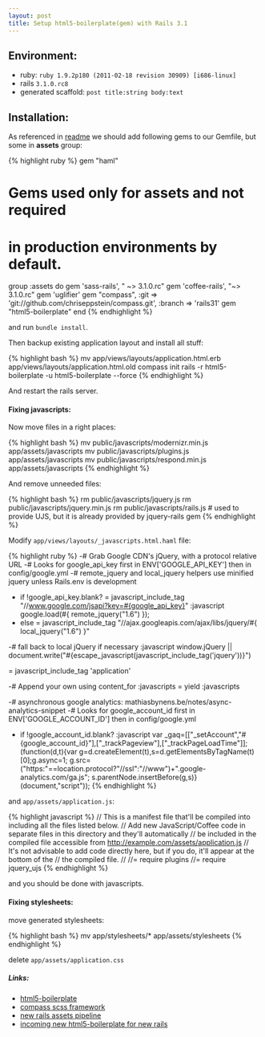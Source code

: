 ```yaml
---
layout: post
title: Setup html5-boilerplate(gem) with Rails 3.1
---
```


Environment:
------------

* ruby: `ruby 1.9.2p180 (2011-02-18 revision 30909) [i686-linux]`
* rails `3.1.0.rc8`
* generated scaffold: `post title:string body:text`

Installation:
-------------

As referenced in [readme](https://github.com/sporkd/compass-html5-boilerplate#readme) we should add following gems to our Gemfile, but some in <strong>assets</strong> group:

{% highlight ruby %}
gem "haml"

# Gems used only for assets and not required
# in production environments by default.
group :assets do
  gem 'sass-rails', "  ~> 3.1.0.rc"
  gem 'coffee-rails', "~> 3.1.0.rc"
  gem 'uglifier'
  gem "compass", :git => 'git://github.com/chriseppstein/compass.git', :branch => 'rails31'
  gem "html5-boilerplate"
end
{% endhighlight %}

and run `bundle install`.

Then backup existing application layout and install all stuff:

{% highlight bash %}
mv app/views/layouts/application.html.erb app/views/layouts/application.html.old
compass init rails -r html5-boilerplate -u html5-boilerplate --force
{% endhighlight %}

And restart the rails server.

#### Fixing javascripts:

Now move files in a right places:

{% highlight bash %}
mv public/javascripts/modernizr.min.js app/assets/javascripts
mv public/javascripts/plugins.js app/assets/javascripts
mv public/javascripts/respond.min.js app/assets/javascripts
{% endhighlight %}

And remove unneeded files:

{% highlight bash %}
rm public/javascripts/jquery.js
rm public/javascripts/jquery.min.js
rm public/javascripts/rails.js # used to provide UJS, but it is already provided by jquery-rails gem
{% endhighlight %}

Modify `app/views/layouts/_javascripts.html.haml` file:

{% highlight ruby %}
-# Grab Google CDN's jQuery, with a protocol relative URL
-# Looks for google_api_key first in ENV['GOOGLE_API_KEY'] then in config/google.yml
-# remote_jquery and local_jquery helpers use minified jquery unless Rails.env is development
- if !google_api_key.blank?
  = javascript_include_tag "//www.google.com/jsapi?key=#{google_api_key}"
  :javascript
    google.load(#{ remote_jquery("1.6") });
- else
  = javascript_include_tag "//ajax.googleapis.com/ajax/libs/jquery/#{ local_jquery("1.6") }"

-# fall back to local jQuery if necessary
:javascript
  window.jQuery || document.write("#{escape_javascript(javascript_include_tag('jquery'))}")
  
= javascript_include_tag 'application'
    
-#  Append your own using content_for :javascripts
= yield :javascripts

-# asynchronous google analytics: mathiasbynens.be/notes/async-analytics-snippet
-# Looks for google_account_id first in ENV['GOOGLE_ACCOUNT_ID'] then in config/google.yml
- if !google_account_id.blank?
  :javascript
    var _gaq=[["_setAccount","#{google_account_id}"],["_trackPageview"],["_trackPageLoadTime"]];
    (function(d,t){var g=d.createElement(t),s=d.getElementsByTagName(t)[0];g.async=1;
    g.src=("https:"==location.protocol?"//ssl":"//www")+".google-analytics.com/ga.js";
    s.parentNode.insertBefore(g,s)}(document,"script"));
{% endhighlight %}

and `app/assets/application.js`:

{% highlight javascript %}
// This is a manifest file that'll be compiled into including all the files listed below.
// Add new JavaScript/Coffee code in separate files in this directory and they'll automatically
// be included in the compiled file accessible from http://example.com/assets/application.js
// It's not advisable to add code directly here, but if you do, it'll appear at the bottom of the
// the compiled file.
//
//= require plugins
//= require jquery_ujs
{% endhighlight %}

and you should be done with javascripts.

#### Fixing stylesheets:

move generated stylesheets:

{% highlight bash %}
mv app/stylesheets/* app/assets/stylesheets
{% endhighlight %}

delete `app/assets/application.css`

##### Links:

* [html5-boilerplate](https://github.com/sporkd/compass-html5-boilerplate#readme)
* [compass scss framework](http://compass-style.org/)
* [new rails assets pipeline](https://github.com/sstephenson/sprockets/#readme)
* [incoming new html5-boilerplate for new rails](https://github.com/sporkd/html5-rails)
